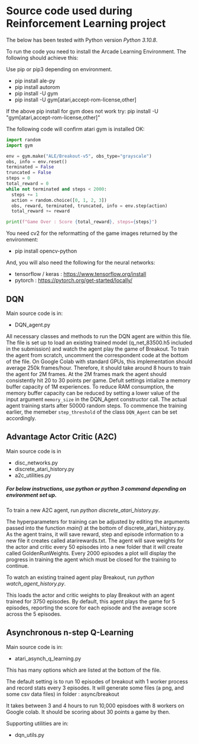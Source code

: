 # Source code used during Reinforcement Learning project

The below has been tested with Python version *Python 3.10.8*.

To run the code you need to install the Arcade Learning Environment. The following should achieve this:

Use pip or pip3 depending on environment.

- pip install ale-py
- pip install autorom
- pip install -U gym
- pip install -U gym[atari,accept-rom-license,other]

If the above pip install for gym does not work try:
pip install -U "gym[atari,accept-rom-license,other]"

The following code will confirm atari gym is installed OK:

``` python
import random
import gym

env = gym.make("ALE/Breakout-v5", obs_type="grayscale")
obs, info = env.reset()
terminated = False
truncated = False
steps = 0
total_reward = 0
while not terminated and steps < 2000:
  steps += 1
  action = random.choice([0, 1, 2, 3])
  obs, reward, terminated, truncated, info = env.step(action)
  total_reward += reward

print(f"Game Over : Score {total_reward}, steps={steps}")
```

You need cv2 for the reformatting of the game images returned by the environment:

- pip install opencv-python

And, you will also need the following for the neural networks:

- tensorflow / keras : https://www.tensorflow.org/install
- pytorch : https://pytorch.org/get-started/locally/

## DQN

Main source code is in:

- DQN_agent.py

All necessary classes and methods to run the DQN agent are within this file.
The file is set up to load an existing trained model (q_net_83500.h5 included in the submission) and watch the agent play the game of Breakout.
To train the agent from scratch, uncomment the correspondent code at the bottom of the file.
On Google Colab with standard GPUs, this implementation should average 250k frames/hour. Therefore, it should take around 8 hours to train the agent for 2M frames. At the 2M frames mark the agent should consistently hit 20 to 30 points per game.
Defult settings intialize a memory buffer capacity of 1M experiences. To reduce RAM consumption, the memory buffer capacity can be reduced by setting a lower value of the input argument `memory_size` in the DQN_Agent constructor call.
The actual agent training starts after 50000 random steps. To commence the training earlier, the memeber `step_threshold` of the class `DQN_Agent` can be set accordingly.



## Advantage Actor Critic (A2C)

Main source code is in
- disc_networks.py
- discrete_atari_history.py
- a2c_utilities.py


##### For below instructions, use python or python 3 command depending on environment set up.

To train a new A2C agent, run *python discrete_atari_history.py*.

The hyperparameters for training can be adjusted by editing the arguments passed into the function *main()* at the bottom of discrete_atari_history.py. As the agent trains, it will save reward, step and episode information to a new file it creates called atarirewards.txt. The agent will save weights for the actor and critic every 50 episodes into a new folder that it will create called GoldenRunWeights. Every 2000 episodes a plot will display the progress in training the agent which must be closed for the training to continue.


To watch an existing trained agent play Breakout, run *python watch_agent_history.py*. 

This loads the actor and critic weights to play Breakout with an agent trained for 3750 episodes. By default, this agent plays the game for 5 episodes, reporting the score for each episode and the average score across the 5 episodes.



## Asynchronous n-step Q-Learning

Main source code is in:

- atari_asynch_q_learning.py

This has many options which are listed at the bottom of the file. 

The default setting is to run 10 episodes of breakout with 1 worker process and record stats every 3 episodes.
It will generate some files (a png, and some csv data files) in folder : async/breakout

It takes between 3 and 4 hours to run 10,000 episdoes with 8 workers on Google colab. It should be scoring about
30 points a game by then.

Supporting utilities are in:

- dqn_utils.py